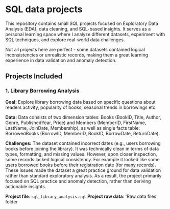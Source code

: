 # SQL data projects

This repository contains small SQL projects focused on Exploratory Data Analysis (EDA), data cleaning, and SQL-based insights. It serves as a personal learning space where I analyze different datasets, experiment with SQL techniques, and explore real-world data challenges.

Not all projects here are perfect - some datasets contained logical inconsistencies or unrealistic records, making them a great learning experience in data validation and anomaly detection.

## Projects Included

### 1. Library Borrowing Analysis

**Goal:** Explore library borrowing data based on specific questions about readers activity, popularity of books, seasonal trends in borrowings etc.

**Data:** Data consists of two dimension tables: Books (BookID, Title, Author, Genre, PublishedYear, Price) and Members (MemberID, FirstName, LastName, JoinDate, Membership), as well as single facts table: BorrowedBooks (BorrowID, MemberID, BookID, BorrowDate, ReturnDate).

**Challenges:** The dataset contained incorrect dates (e.g., users borrowing books before joining the library).
It was technically clean in terms of data types, formatting, and missing values. However, upon closer inspection, some records lacked logical consistency. For example it looked like some users borrowed books before their registration date (for many records). These issues made the dataset a great practice ground for data validation rather than standard exploratory analysis. As a result, the project primarily focused on SQL practice and anomaly detection, rather than deriving actionable insights.

**Project file**: `sql_library_analysis.sql`
**Project raw data**: 'Raw data files' folder

